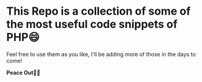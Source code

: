 # This Repo is a collection of some of the most useful code snippets of PHP😄

Feel free to use them as you like, I'll be adding more of those in the days to come!

**Peace Out✌🏻**
